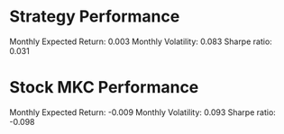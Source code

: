 # Strategy Performance
Monthly Expected Return: 0.003
Monthly Volatility: 0.083
Sharpe ratio: 0.031
# Stock MKC Performance
Monthly Expected Return: -0.009
Monthly Volatility: 0.093
Sharpe ratio: -0.098

